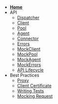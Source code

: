<!-- Sidebar for Docsify -->

* [**Home**](/ "Node.js Undici")
* API
  * [Dispatcher](/docs/api/Dispatcher.md "Undici API - Dispatcher")
  * [Client](/docs/api/Client.md "Undici API - Client")
  * [Pool](/docs/api/Pool.md "Undici API - Pool")
  * [Agent](/docs/api/Agent.md "Undici API - Agent")
  * [Connector](/docs/api/Connector.md "Custom connector")
  * [Errors](/docs/api/Errors.md "Undici API - Errors")
  * [MockClient](/docs/api/MockClient.md "Undici API - MockClient")
  * [MockPool](/docs/api/MockPool.md "Undici API - MockPool")
  * [MockAgent](/docs/api/MockAgent.md "Undici API - MockAgent")
  * [MockErrors](/docs/api/MockErrors.md "Undici API - MockErrors")
  * [API Lifecycle](/docs/api/api-lifecycle.md "Undici API - Lifecycle")
* Best Practices
  * [Proxy](docs/best-practices/proxy.md "Connecting through a proxy")
  * [Client Certificate](docs/best-practices/client-certificate.md "Connect using a client certificate")
  * [Writing Tests](docs/best-practices/writing-tests.md "Using Undici inside tests")
  * [Mocking Request](docs/best-practices/mocking-request.md "Using Undici inside tests")
